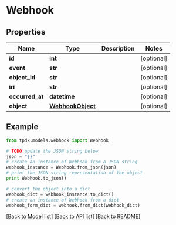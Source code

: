 # Webhook


## Properties
Name | Type | Description | Notes
------------ | ------------- | ------------- | -------------
**id** | **int** |  | [optional] 
**event** | **str** |  | [optional] 
**object_id** | **str** |  | [optional] 
**iri** | **str** |  | [optional] 
**occurred_at** | **datetime** |  | [optional] 
**object** | [**WebhookObject**](WebhookObject.md) |  | [optional] 

## Example

```python
from tpdk.models.webhook import Webhook

# TODO update the JSON string below
json = "{}"
# create an instance of Webhook from a JSON string
webhook_instance = Webhook.from_json(json)
# print the JSON string representation of the object
print Webhook.to_json()

# convert the object into a dict
webhook_dict = webhook_instance.to_dict()
# create an instance of Webhook from a dict
webhook_form_dict = webhook.from_dict(webhook_dict)
```
[[Back to Model list]](../README.md#documentation-for-models) [[Back to API list]](../README.md#documentation-for-api-endpoints) [[Back to README]](../README.md)


